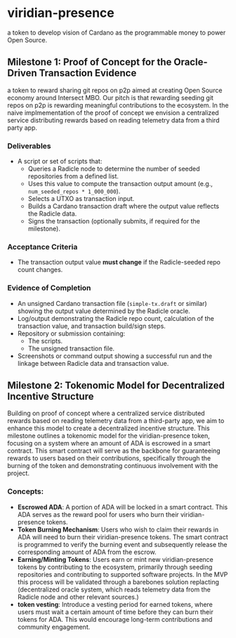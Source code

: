 # viridian-presence
a token to develop vision of Cardano as the programmable money to power Open Source.

## **Milestone 1: Proof of Concept for the Oracle-Driven Transaction Evidence**

a token to reward sharing git repos on p2p aimed at creating Open Source economy around Intersect MBO. Our pitch is that rewarding seeding git repos on p2p is rewarding meaningful contributions to the ecosystem.
In the naive implmementation of the proof of concept we envision a centralized service distributing rewards based on reading telemetry data from a third party app.

### **Deliverables**
- A script or set of scripts that:
  - Queries a Radicle node to determine the number of seeded repositories from a defined list.
  - Uses this value to compute the transaction output amount (e.g., `num_seeded_repos * 1_000_000`).
  - Selects a UTXO as transaction input.
  - Builds a Cardano transaction draft where the output value reflects the Radicle data.
  - Signs the transaction (optionally submits, if required for the milestone).


### **Acceptance Criteria**
- The transaction output value **must change** if the Radicle-seeded repo count changes.

### **Evidence of Completion**
- An unsigned Cardano transaction file (`simple-tx.draft` or similar) showing the output value determined by the Radicle oracle.
- Log/output demonstrating the Radicle repo count, calculation of the transaction value, and transaction build/sign steps.
- Repository or submission containing:
  - The scripts.
  - The unsigned transaction file.
- Screenshots or command output showing a successful run and the linkage between Radicle data and transaction value.

## Milestone 2: Tokenomic Model for Decentralized Incentive Structure
Building on  proof of concept where a centralized service distributed rewards based on reading telemetry data from a third-party app, we aim to enhance this model to create a decentralized incentive structure. This milestone outlines a tokenomic model for the viridian-presence token, focusing on a system where an amount of ADA is escrowed in a smart contract. This smart contract will serve as the backbone for guaranteeing rewards to users based on their contributions, specifically through the burning of the token and demonstrating continuous involvement with the project.

### Concepts:
- **Escrowed ADA**: A portion of ADA will be locked in a smart contract. This ADA serves as the reward pool for users who burn their viridian-presence tokens.
- **Token Burning Mechanism**: Users who wish to claim their rewards in ADA will need to burn their viridian-presence tokens. The smart contract is programmed to verify the burning event and subsequently release the corresponding amount of ADA from the escrow.
- **Earning/Minting Tokens**: Users earn or mint new viridian-presence tokens by contributing to the ecosystem, primarily through seeding repositories and contributing to supported software projects. In the MVP this process will be validated through a barebones solution replacting (decentralized oracle system, which reads telemetry data from the Radicle node and other relevant sources.)
- **token vesting**: Introduce a vesting period for earned tokens, where users must wait a certain amount of time before they can burn their tokens for ADA. This would encourage long-term contributions and community engagement.

